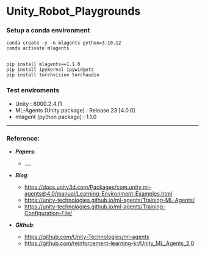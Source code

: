 # Unity_Robot_Playgrounds

### Setup a conda environment

 ```
 conda create -y -n mlagents python=3.10.12
 conda activate mlagents


 pip install mlagents==1.1.0
 pip install ipykernel ipywidgets
 pip install torchvision torchaudio
 ```

 ### Test enviroments

 - Unity : 6000.2.4.f1
 - ML-Agents (Unity package) : Release 23 [4.0.0]
 - mlagent (python package)  : 1.1.0



 ---
### Reference:


- ***Papers***:
    - ....

- ***Blog***:
    - https://docs.unity3d.com/Packages/com.unity.ml-agents@4.0/manual/Learning-Environment-Examples.html
    - https://unity-technologies.github.io/ml-agents/Training-ML-Agents/
    - https://unity-technologies.github.io/ml-agents/Training-Configuration-File/


- ***Github***:
    - https://github.com/Unity-Technologies/ml-agents
    - https://github.com/reinforcement-learning-kr/Unity_ML_Agents_2.0